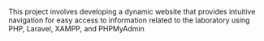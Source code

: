 This project involves developing a dynamic website that provides intuitive navigation for
easy access to information related to the laboratory using PHP, Laravel, XAMPP, and
PHPMyAdmin

